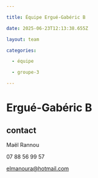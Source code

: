```yaml
---

title: Équipe Ergué-Gabéric B

date: 2025-06-23T12:13:38.655Z

layout: team

categories:

  - équipe

  - groupe-3

---
```


# Ergué-Gabéric B



## contact 

Maël Rannou

07 88 56 99 57

elmanoura@hotmail.com

